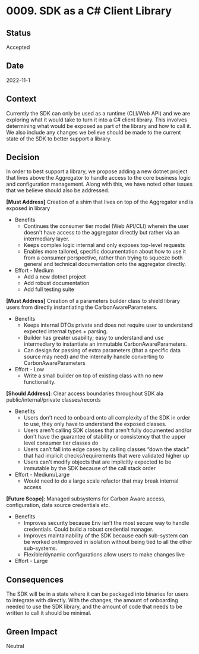 # 0009. SDK as a C# Client Library

## Status

Accepted

## Date

2022-11-1

## Context

Currently the SDK can only be used as a runtime (CLI/Web API) and we are
exploring what it would take to turn it into a C# client library. This involves
determining what would be exposed as part of the library and how to call it. We
also include any changes we believe should be made to the current state of the
SDK to better support a library.

## Decision

In order to best support a library, we propose adding a new dotnet project that
lives above the Aggregator to handle access to the core business logic and
configuration management. Along with this, we have noted other issues that we
believe should also be addressed.

**[Must Address]** Creation of a shim that lives on top of the Aggregator and is
exposed in library

- Benefits
  - Continues the consumer tier model (Web API/CLI) wherein the user doesn't
    have access to the aggregator directly but rather via an intermediary layer.
  - Keeps complex logic internal and only exposes top-level requests
  - Enables more tailored, specific documentation about how to use it from a
    consumer perspective, rather than trying to squeeze both general and
    technical documentation onto the aggregator directly.
- Effort - Medium
  - Add a new dotnet project
  - Add robust documentation
  - Add full testing suite

**[Must Address]** Creation of a parameters builder class to shield library
users from directly instantiating the CarbonAwareParameters.

- Benefits
  - Keeps internal DTOs private and does not require user to understand expected
    internal types + parsing.
  - Builder has greater usability; easy to understand and use intermediary to
    instantiate an immutable CarbonAwareParameters.
  - Can design for passing of extra parameters (that a specific data source may
    need) and the internally handle converting to CarbonAwareParameters
- Effort - Low
  - Write a small builder on top of existing class with no new functionality.

**[Should Address]**: Clear access boundaries throughout SDK ala
public/internal/private classes/records

- Benefits
  - Users don't need to onboard onto all complexity of the SDK in order to use,
    they only have to understand the exposed classes.
  - Users aren't calling SDK classes that aren't fully documented and/or don't
    have the guarantee of stability or consistency that the upper level consumer
    tier classes do
  - Users can’t fall into edge cases by calling classes “down the stack” that
    had implicit checks/requirements that were validated higher up
  - Users can't modify objects that are implicitly expected to be immutable by
    the SDK because of the call stack order
- Effort - Medium/Large
  - Would need to do a large scale refactor that may break internal access

**[Future Scope]**: Managed subsystems for Carbon Aware access, configuration,
data source credentials etc.

- Benefits
  - Improves security because Env isn’t the most secure way to handle
    credentials. Could build a robust credential manager.
  - Improves maintainability of the SDK because each sub-system can be worked
    on/improved in isolation without being tied to all the other sub-systems.
  - Flexible/dynamic configurations allow users to make changes live
- Effort - Large

## Consequences

The SDK will be in a state where it can be packaged into binaries for users to
integrate with directly. With the changes, the amount of onboarding needed to
use the SDK library, and the amount of code that needs to be written to call it
should be minimal.

## Green Impact

Neutral
